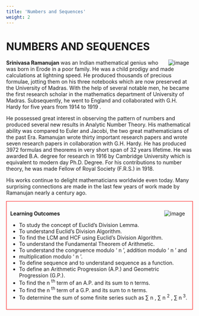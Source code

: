 ```yaml
---
title: 'Numbers and Sequences'
weight: 2
---
```


# NUMBERS AND SEQUENCES

<img src="image.png" alt="image" style="float:right; margin-right:10px;" />

**Srinivasa Ramanujan** was an Indian mathematical genius who was born in Erode in a poor family. He was a child prodigy and made calculations at lightning speed. He produced thousands of precious formulae, jotting them on his three notebooks which are now preserved at the University of Madras. With the help of several notable men, he became the first research scholar in the mathematics department of University of Madras. Subsequently, he went to England and collaborated with G.H. Hardy for five years from 1914 to 1919 .

He possessed great interest in observing the pattern of numbers and produced
several new results in Analytic Number Theory. His mathematical ability was compared
to Euler and Jacobi, the two great mathematicians of the past Era. Ramanujan wrote
thirty important research papers and wrote seven research papers in collaboration with G.H. Hardy. He has produced 3972 formulas and theorems in very short span of 32 years lifetime. He was awarded B.A. degree for research in 1916 by Cambridge University which is equivalent to modern day Ph.D. Degree. For his contributions to number theory, he was made Fellow of Royal Society (F.R.S.) in 1918.

His works continue to delight mathematicians worldwide even today. Many
surprising connections are made in the last few years of work made by Ramanujan nearly a century ago.

<div style="border: 1px solid red; padding: 10px;"> 

**Learning Outcomes**
<img src="1.png" alt="image" style="float:right; margin-right:10px;" />

* To study the concept of Euclid’s Division Lemma.
* To understand Euclid’s Division Algorithm.
* To find the LCM and HCF using Euclid’s Division Algorithm.
* To understand the Fundamental Theorem of Arithmetic.
* To understand the congruence modulo ‘ n ’, addition modulo ‘ n ’ and
* multiplication modulo ‘ n ’.
* To define sequence and to understand sequence as a function.
* To define an Arithmetic Progression (A.P.) and Geometric Progression (G.P.).
* To find the n <sup>th</sup> term of an A.P. and its sum to n terms.
* To find the n <sup>th</sup> term of a G.P. and its sum to n terms.
* To determine the sum of some finite series such as ∑ n , ∑ n <sup>2</sup> , ∑ n<sup> 3</sup>.
</div>


